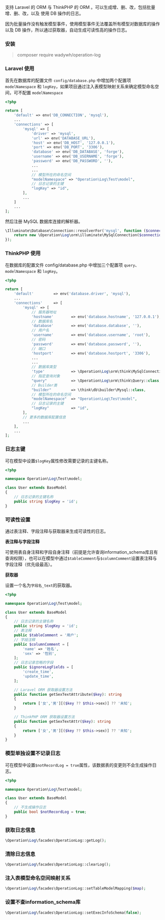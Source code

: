 支持 Laravel 的 ORM 与 ThinkPHP 的 ORM 。可以生成增、删、改，包括批量增、删、改，以及 使用 DB 操作的日志。

因为批量操作没有触发模型事件，使用模型事件无法覆盖所有模型对数据库的操作以及 DB 操作，所以通过获取器，自动生成可读性高的操作日志。

### 安装

> composer require wadywh/operation-log

### Laravel 使用

首先在数据库的配置文件 `config/database.php` 中增加两个配置项 `modelNamespace` 和 `logKey`，如果项目通过注入表模型映射关系来确定模型命名空间，可不配置 `modelNamespace` 

```php
<?php

return [
    'default' => env('DB_CONNECTION', 'mysql'),
    ...
    'connections' => [
        'mysql' => [
            'driver' => 'mysql',
            'url' => env('DATABASE_URL'),
            'host' => env('DB_HOST', '127.0.0.1'),
            'port' => env('DB_PORT', '3306'),
            'database' => env('DB_DATABASE', 'forge'),
            'username' => env('DB_USERNAME', 'forge'),
            'password' => env('DB_PASSWORD', ''),
            ...
            ...
            // 模型所在的命名空间
            "modelNamespace" => "Operation\Log\Test\model",
            // 日志记录的主键
            "logKey" => "id",
        ],
        ...
    ]
    ...
];
```

然后注册 MySQL 数据库连接的解析器。

```php
\Illuminate\Database\Connection::resolverFor('mysql', function ($connection, $database, $prefix, $config) {
    return new \Operation\Log\orm\illuminate\MySqlConnection($connection, $database, $prefix, $config);
});
```

### ThinkPHP 使用

在数据库的配置文件 config/database.php 中增加三个配置项 `query`、`modelNamespace` 和 `logKey`。

```php
<?php

return [
    'default'         => env('database.driver', 'mysql'),
    ...
    'connections'     => [
        'mysql' => [
            // 服务器地址
            'hostname'        => env('database.hostname', '127.0.0.1'),
            // 数据库名
            'database'        => env('database.database', ''),
            // 用户名
            'username'        => env('database.username', 'root'),
            // 密码
            'password'        => env('database.password', ''),
            // 端口
            'hostport'        => env('database.hostport', '3306'),
            ...
            ...
            // 数据库类型
            'type'            => \Operation\Log\orm\think\MySqlConnection::class,
            // 指定查询对象
            "query"           => \Operation\Log\orm\think\Query::class,
            // Builder类
            "builder"         => \think\db\builder\Mysql::class,
            // 模型所在的命名空间
            "modelNamespace"  => "Operation\Log\Test\model",
            // 日志记录的主键
            "logKey"          => "id",
        ],
        // 更多的数据库配置信息
        ...
    ],
    ...
];
```

### 日志主键

可在模型中设置`$logKey`属性修改需要记录的主键名称。

```php
<?php

namespace Operation\Log\Test\model;

class User extends BaseModel
{
    // 日志记录的主键名称
    public string $logKey = 'id';
}
```

### 可读性设置

通过表注释、字段注释与获取器来生成可读性的日志。

**表注释与字段注释**

可使用表自身注释和字段自身注释（前提是允许查询information_schema库且有查询权限），也可以在模型中通过`$tableComment`与`$columnComment`设置表注释与字段注释（优先级最高）。

**获取器**

设置一个名为`字段名_text`的获取器。

```php
<?php

namespace Operation\Log\Test\model;

class User extends BaseModel
{
    // 日志记录的主键名称
    public string $logKey = 'id';
    // 表注释
    public $tableComment = '用户';
    // 字段注释
    public $columnComment = [
        'name' => '姓名',
        'sex' => '性别',
    ];
    // 日志记录忽略的字段
    public $ignoreLogFields = [
        'create_time',
        'update_time',
    ];

    // Laravel ORM 获取器设置方法
    public function getSexTextAttribute($key): string
    {
        return ['女','男'][($key ?? $this->sex)] ?? '未知';
    }

    // ThinkPHP ORM 获取器设置方法
    public function getSexTextAttr($key): string
    {
        return ['女','男'][($key ?? $this->sex)] ?? '未知';
    }
}
```

### 模型单独设置不记录日志

可在模型中设置`$notRecordLog = true`属性，该数据表的变更则不会生成操作日志。

```php
<?php

namespace Operation\Log\Test\model;

class User extends BaseModel
{
    // 不生成操作日志
    public bool $notRecordLog = true;
}
```

### 获取日志信息

```php
\Operation\Log\facades\OperationLog::getLog();
```

### 清除日志信息

```php
\Operation\Log\facades\OperationLog::clearLog();
```

### 注入表模型命名空间映射关系

```php
\Operation\Log\facades\OperationLog::setTableModelMapping($map);
```

### 设置不查information_schema库

```php
\Operation\Log\facades\OperationLog::setExecInfoSchema(false);
```